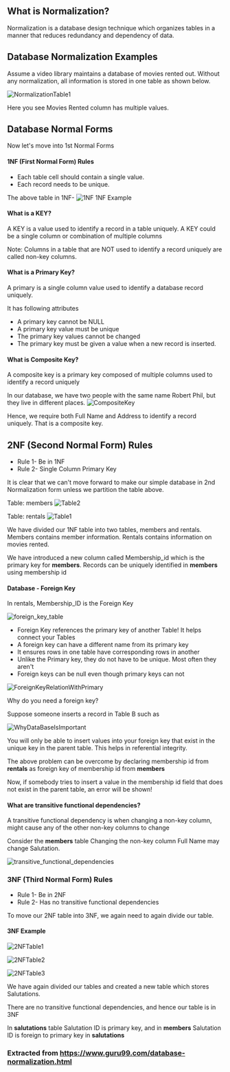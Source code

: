 ## What is Normalization?
Normalization is a database design technique which organizes tables in a manner that reduces redundancy and dependency of data.

## Database Normalization Examples 
Assume a video library maintains a database of movies rented out. Without any normalization, all information is stored in one table as shown below.

![NormalizationTable1](/images/NormalizationTable1.png)

Here you see Movies Rented column has multiple values.

## Database Normal Forms

Now let's move into 1st Normal Forms

#### 1NF (First Normal Form) Rules
- Each table cell should contain a single value.
- Each record needs to be unique.

The above table in 1NF-
![1NF](/images/1NF.png)
1NF Example

#### What is a KEY?
A KEY is a value used to identify a record in a table uniquely. A KEY could be a single column or combination of multiple columns

Note: Columns in a table that are NOT used to identify a record uniquely are called non-key columns.

#### What is a Primary Key?

A primary is a single column value used to identify a database record uniquely.

It has following attributes

- A primary key cannot be NULL
- A primary key value must be unique
- The primary key values cannot be changed
- The primary key must be given a value when a new record is inserted.

#### What is Composite Key?
A composite key is a primary key composed of multiple columns used to identify a record uniquely

In our database, we have two people with the same name Robert Phil, but they live in different places.
![CompositeKey](/images/CompositeKey.png)

Hence, we require both Full Name and Address to identify a record uniquely. That is a composite key.

## 2NF (Second Normal Form) Rules
- Rule 1- Be in 1NF
- Rule 2- Single Column Primary Key

It is clear that we can't move forward to make our simple database in 2nd Normalization form unless we partition the table above.

Table: members
![Table2](/images/Table2.png)


Table: rentals
![Table1](/images/Table1.png)


We have divided our 1NF table into two tables, members and rentals. Members contains member information. Rentals contains information on movies rented.

We have introduced a new column called Membership_id which is the primary key for **members**. Records can be uniquely identified in **members** using membership id

#### Database - Foreign Key

In rentals, Membership_ID is the Foreign Key

![foreign_key_table](/images/foreign_key_table.png)

* Foreign Key references the primary key of another Table! It helps connect your Tables
* A foreign key can have a different name from its primary key
* It ensures rows in one table have corresponding rows in another
* Unlike the Primary key, they do not have to be unique. Most often they aren't
* Foreign keys can be null even though primary keys can not 

![ForeignKeyRelationWithPrimary](/images/ForeignKeyRelationWithPrimary.png)

Why do you need a foreign key?

Suppose someone inserts a record in Table B such as

![WhyDataBaseIsImportant](/images/WhyDataBaseIsImportant.png)

You will only be able to insert values into your foreign key that exist in the unique key in the parent table. This helps in referential integrity. 

The above problem can be overcome by declaring membership id  from **rentals** as foreign key of membership id from **members**

Now, if somebody tries to insert a value in the membership id field that does not exist in the parent table, an error will be shown!

#### What are transitive functional dependencies?

A transitive functional dependency is when changing a non-key column, might cause any of the other non-key columns to change

Consider the **members** table Changing the non-key column Full Name may change Salutation.

![transitive_functional_dependencies](/images/transitive_functional_dependencies.png)

### 3NF (Third Normal Form) Rules

- Rule 1- Be in 2NF
- Rule 2- Has no transitive functional dependencies

To move our 2NF table into 3NF, we again need to again divide our table.

#### 3NF Example

![2NFTable1](/images/2NFTable1.png)

![2NFTable2](/images/2NFTable2.png)

![2NFTable3](/images/2NFTable3.png)

We have again divided our tables and created a new table which stores Salutations. 

There are no transitive functional dependencies, and hence our table is in 3NF

In **salutations** table Salutation ID is primary key, and in **members** Salutation ID is foreign to primary key in **salutations**

### Extracted from https://www.guru99.com/database-normalization.html
